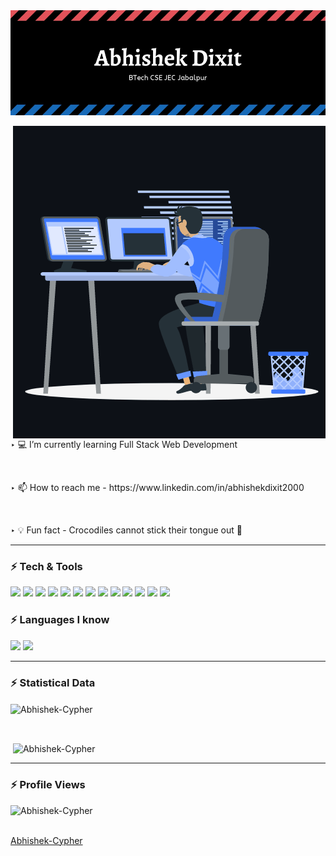 <img src="https://github.com/Abhishek-Cypher/Abhishek-Cypher/blob/main/banner_github.jpg" alt="Abhishek-Cypher" />
 
<p>
 <img align="right" src="https://github.com/Abhishek-Cypher/Abhishek-Cypher/blob/main/animation_github.gif" alt="Abhishek-Cypher" />
</p>

<br>
<p>
<p> ‣ 💻 I’m currently learning Full Stack Web Development </p>
<br>
<p> ‣ 📫 How to reach me - https://www.linkedin.com/in/abhishekdixit2000 </p>
<br>
<p> ‣ 💡 Fun fact - Crocodiles cannot stick their tongue out 🐊 </p>
</p>
<hr>

### ⚡ Tech & Tools 

<p>
<img src="https://img.shields.io/badge/-HTML5-E34F26?style=flat&logo=html5&logoColor=white"> 
<img src="https://img.shields.io/badge/-CSS3-1572B6?style=flat&logo=css3&logoColor=white">
<img src="https://img.shields.io/badge/-JavaScript-eed718?style=flat&logo=javascript&logoColor=ffffff">
<img src="https://img.shields.io/badge/-Bootstrap-563D7C?style=flat&logo=bootstrap&logoColor=white">
<img src="https://img.shields.io/badge/-MongoDB-4DB33D?style=flat&logo=mongodb&logoColor=FFFFFF">
<img src="https://img.shields.io/badge/-Express.js-787878?style=flat">
<img src="https://img.shields.io/badge/-React-000000?style=flat&logo=react&logoColor=00c8ff">
<img src="https://img.shields.io/badge/-Node.js-3C873A?style=flat&logo=Node.js&logoColor=white">
<img src="https://img.shields.io/badge/-MySQL-F29111?style=flat&logo=mysql&logoColor=FFFFFF">
<img src="http://img.shields.io/badge/-Git-F1502F?style=flat&logo=git&logoColor=FFFFFF">
<img src="http://img.shields.io/badge/-Github-000000?style=flat&logo=github&logoColor=FFFFFF">
<img src="http://img.shields.io/badge/-VS%20Code-007ACC?style=flat&logo=visual%20studio%20code&logoColor=white">
<img src="http://img.shields.io/badge/-Heroku-430098?style=flat&logo=heroku&logoColor=white">
</p>

### ⚡ Languages I know
<p>
<img src="https://img.shields.io/badge/-C%20&%20C++-659ad2?style=flat&logo=c%2B%2B&logoColor=ffffff"> 
<img src="https://img.shields.io/badge/-Python-black?style=flat&logo=python&logoColor=white"> 
</p>
    
<hr>

<h3> ⚡ Statistical Data </h3>
<p><img align="center"
    src="https://github-readme-stats.vercel.app/api/top-langs?username=Abhishek-Cypher&show_icons=true&locale=en&bg_color=0d1117&text_color=ffffff&layout=compact"
    alt="Abhishek-Cypher" 
    bg_color=#808080/></p>

<br>

<p>&nbsp;<img align="center" src="https://github-readme-stats.vercel.app/api?username=Abhishek-Cypher&show_icons=true&locale=en&bg_color=0d1117&text_color=ffffff&repo=convoychat"
    alt="Abhishek-Cypher" /></p>

<hr>

<p align="right"> <h3> ⚡ Profile Views </h3> 
    <img src="https://komarev.com/ghpvc/?username=Abhishek-Cypher&label=Profile%20views&color=0e75b6&style=flat"
    alt="Abhishek-Cypher" /> 
  </p>

<br>
<a href="https://github.com/Abhishek-Cypher">Abhishek-Cypher</a>

<!---
Abhishek-Cypher/Abhishek-Cypher is a ✨ special ✨ repository because its `README.md` (this file) appears on your GitHub profile.
You can click the Preview link to take a look at your changes.
--->
